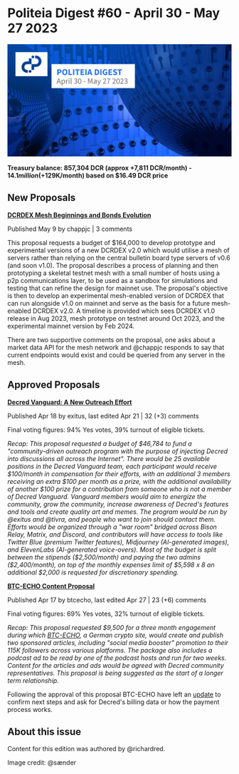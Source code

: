 # Politeia Digest #60 - April 30 - May 27 2023

![Image credit: @sænder](img/issue060/060-title.png)

**Treasury balance: 857,304 DCR (approx +7,811 DCR/month) - $14.1 million (+$129K/month) based on $16.49 DCR price**

## New Proposals

**[DCRDEX Mesh Beginnings and Bonds Evolution](https://proposals.decred.org/record/4d2324b)**

Published May 9 by chappjc | 3 comments

This proposal requests a budget of $164,000 to develop prototype and experimental versions of a new DCRDEX v2.0 which would utilise a mesh of servers rather than relying on the central bulletin board type servers of v0.6 (and soon v1.0). The proposal describes a process of planning and then prototyping a skeletal testnet mesh with a small number of hosts using a p2p communications layer, to be used as a sandbox for simulations and testing that can refine the design for mainnet use. The proposal's objective is then to develop an experimental mesh-enabled version of DCRDEX that can run alongside v1.0 on mainnet and serve as the basis for a future mesh-enabled DCRDEX v2.0. A timeline is provided which sees DCRDEX v1.0 release in Aug 2023, mesh prototype on testnet around Oct 2023, and the experimental mainnet version by Feb 2024.

There are two supportive comments on the proposal, one asks about a market data API for the mesh network and @chappjc responds to say that current endpoints would exist and could be queried from any server in the mesh.

## Approved Proposals

**[Decred Vanguard: A New Outreach Effort](https://proposals.decred.org/record/0a1b782)**

Published Apr 18 by exitus, last edited Apr 21 | 32 (+3) comments

Final voting figures: 94% Yes votes, 39% turnout of eligible tickets.

*Recap: This proposal requested a budget of $46,784 to fund a "community-driven outreach program with the purpose of injecting Decred into discussions all across the Internet". There would be 25 available positions in the Decred Vanguard team, each participant would receive $100/month in compensation for their efforts, with an additional 3 members receiving an extra $100 per month as a prize, with the additional availability of another $100 prize for a contribution from someone who is not a member of Decred Vanguard. Vanguard members would aim to energize the community, grow the community, increase awareness of Decred's features and tools and create quality art and memes. The program would be run by @exitus and @tivra, and people who want to join should contact them. Efforts would be organized through a "war room" bridged across Bison Relay, Matrix, and Discord, and contributors will have access to tools like Twitter Blue (premium Twitter features), Midjourney (AI-generated images), and ElevenLabs (AI-generated voice-overs). Most of the budget is split between the stipends ($2,500/month) and paying the two admins ($2,400/month), on top of the monthly expenses limit of $5,598 x 8 an additional $2,000 is requested for discretionary spending.*

**[BTC-ECHO Content Proposal](https://proposals.decred.org/record/49e373b)**

Published Apr 17 by btcecho, last edited Apr 27 | 23 (+6) comments

Final voting figures: 69% Yes votes, 32% turnout of eligible tickets.

*Recap: This proposal requested $9,500 for a three month engagement during which [BTC-ECHO](https://www.btc-echo.de/), a German crypto site, would create and publish two sponsored articles, including "social media booster" promotion to their 115K followers across various platforms. The package also includes a podcast ad to be read by one of the podcast hosts and run for two weeks. Content for the articles and ads would be agreed with Decred community representatives. This proposal is being suggested as the start of a longer term relationship.*

Following the approval of this proposal BTC-ECHO have left an [update](https://proposals.decred.org/record/49e373b) to confirm next steps and ask for Decred's billing data or how the payment process works.

## About this issue

Content for this edition was authored by @richardred.

Image credit: @sænder

